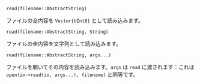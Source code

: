 ```
read(filename::AbstractString)
```

ファイルの全内容を `Vector{UInt8}` として読み込みます。

```
read(filename::AbstractString, String)
```

ファイルの全内容を文字列として読み込みます。

```
read(filename::AbstractString, args...)
```

ファイルを開いてその内容を読み込みます。`args` は `read` に渡されます：これは `open(io->read(io, args...), filename)` と同等です。

